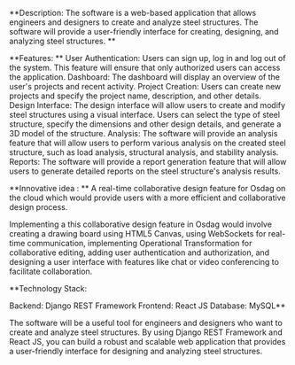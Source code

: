 **Description: The software is a web-based application that allows engineers and designers to create and analyze steel structures. The software will provide a user-friendly interface for creating, designing, and analyzing steel structures.
**

**Features:
**
User Authentication: Users can sign up, log in and log out of the system. This feature will ensure that only authorized users can access the application.
Dashboard: The dashboard will display an overview of the user's projects and recent activity.
Project Creation: Users can create new projects and specify the project name, description, and other details.
Design Interface: The design interface will allow users to create and modify steel structures using a visual interface. Users can select the type of steel structure, specify the dimensions and other design details, and generate a 3D model of the structure.
Analysis: The software will provide an analysis feature that will allow users to perform various analysis on the created steel structure, such as load analysis, structural analysis, and stability analysis.
Reports: The software will provide a report generation feature that will allow users to generate detailed reports on the steel structure's analysis results.


**Innovative idea :
**
A real-time collaborative design feature for Osdag on the cloud which would provide users with a more efficient and collaborative design process.

Implementing a this collaborative design feature in Osdag would involve creating a drawing board using HTML5 Canvas, using WebSockets for real-time communication, implementing Operational Transformation for collaborative editing, adding user authentication and authorization, and designing a user interface with features like chat or video conferencing to facilitate collaboration.


**Technology Stack:

Backend: Django REST Framework
Frontend: React JS
Database: MySQL**


The software will be a useful tool for engineers and designers who want to create and analyze steel structures. By using Django REST Framework and React JS, you can build a robust and scalable web application that provides a user-friendly interface for designing and analyzing steel structures.
